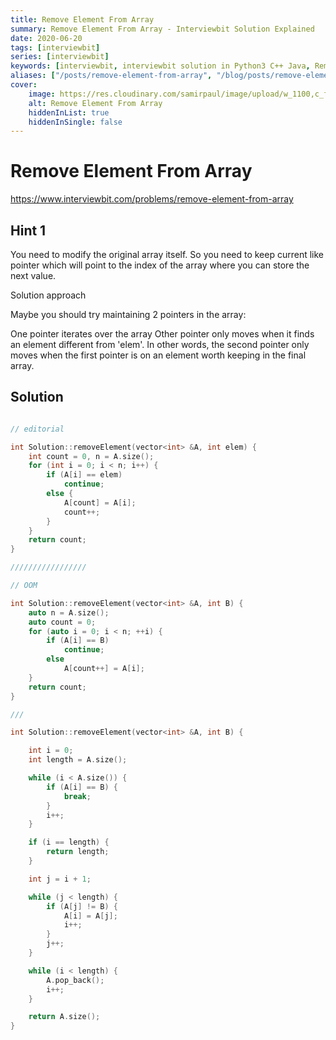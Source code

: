 ```yaml
---
title: Remove Element From Array
summary: Remove Element From Array - Interviewbit Solution Explained
date: 2020-06-20
tags: [interviewbit]
series: [interviewbit]
keywords: [interviewbit, interviewbit solution in Python3 C++ Java, Remove Element From Array solution]
aliases: ["/posts/remove-element-from-array", "/blog/posts/remove-element-from-array", "/remove-element-from-array"]
cover:
    image: https://res.cloudinary.com/samirpaul/image/upload/w_1100,c_fit,co_rgb:FFFFFF,l_text:Arial_70_bold:Remove Element From Array - Solution Explained/problem-solving.webp
    alt: Remove Element From Array
    hiddenInList: true
    hiddenInSingle: false
---
```


# Remove Element From Array

https://www.interviewbit.com/problems/remove-element-from-array



## Hint 1
You need to modify the original array itself. 
So you need to keep current like pointer which will point to the index of the array where you can store the next value.

Solution approach

Maybe you should try maintaining 2 pointers in the array:

One pointer iterates over the array
Other pointer only moves when it finds an element different from 'elem'.
In other words, the second pointer only moves when the first pointer is on an element worth keeping in the final array.

## Solution

```cpp

// editorial

int Solution::removeElement(vector<int> &A, int elem) {
    int count = 0, n = A.size();
    for (int i = 0; i < n; i++) {
        if (A[i] == elem)
            continue;
        else {
            A[count] = A[i];
            count++;
        }
    }
    return count;
}

/////////////////

// OOM

int Solution::removeElement(vector<int> &A, int B) {
    auto n = A.size();
    auto count = 0;
    for (auto i = 0; i < n; ++i) {
        if (A[i] == B)
            continue;
        else
            A[count++] = A[i];
    }
    return count;
}

///

int Solution::removeElement(vector<int> &A, int B) {

    int i = 0;
    int length = A.size();

    while (i < A.size()) {
        if (A[i] == B) {
            break;
        }
        i++;
    }

    if (i == length) {
        return length;
    }

    int j = i + 1;

    while (j < length) {
        if (A[j] != B) {
            A[i] = A[j];
            i++;
        }
        j++;
    }

    while (i < length) {
        A.pop_back();
        i++;
    }

    return A.size();
}
```